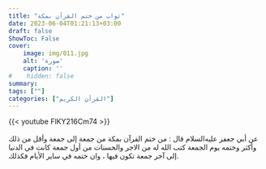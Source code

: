 ```yaml
---
title: "ثواب من ختم القرآن بمكة"
date: 2023-06-04T01:21:13+03:00
draft: false
ShowToc: False
cover:
    image: img/011.jpg
    alt: 'صورة'
    caption: ''
#    hidden: false
summary: 
tags: [""]
categories: ["القرآن الكريم"]
---
```

{{< youtube FlKY216Cm74 >}}  
 <br>
عن أبي جعفر عليه‌السلام قال : من ختم القرآن بمكة
من جمعة إلى جمعة وأقل من ذلك وأكثر وختمه يوم الجمعة كتب الله
له من الاجر والحسنات من أول جمعة كانت في الدنيا إلى آخر جمعة
تكون فيها ، وان ختمه في ساير الأيام فكذلك.

